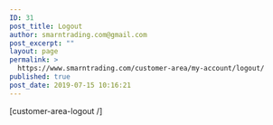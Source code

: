 ```yaml
---
ID: 31
post_title: Logout
author: smarntrading.com@gmail.com
post_excerpt: ""
layout: page
permalink: >
  https://www.smarntrading.com/customer-area/my-account/logout/
published: true
post_date: 2019-07-15 10:16:21
---
```

[customer-area-logout /]